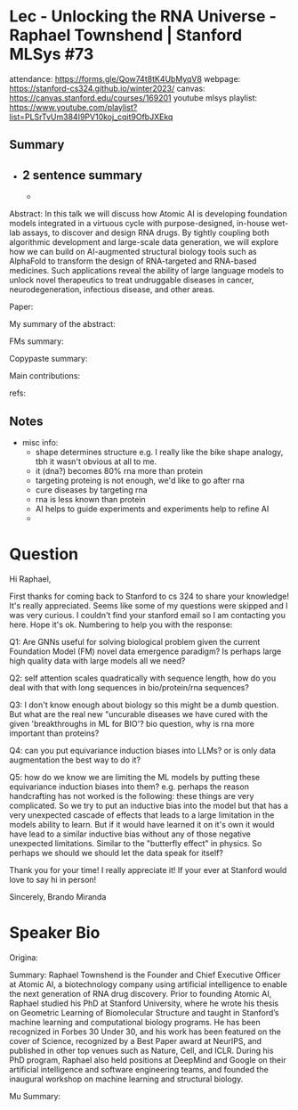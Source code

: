# Lec - Unlocking the RNA Universe - Raphael Townshend | Stanford MLSys #73

attendance: https://forms.gle/Qow74t8tK4UbMyqV8
webpage: https://stanford-cs324.github.io/winter2023/
canvas: https://canvas.stanford.edu/courses/169201
youtube mlsys playlist: https://www.youtube.com/playlist?list=PLSrTvUm384I9PV10koj_cqit9OfbJXEkq


## Summary
- 2 sentence summary
  - 
  - 

Abstract:
In this talk we will discuss how Atomic AI is developing foundation models integrated in a virtuous cycle with purpose-designed, in-house wet-lab assays, to discover and design RNA drugs. By tightly coupling both algorithmic development and large-scale data generation, we will explore how we can build on AI-augmented structural biology tools such as AlphaFold to transform the design of RNA-targeted and RNA-based medicines.  Such applications reveal the ability of large language models to unlock novel therapeutics to treat undruggable diseases in cancer, neurodegeneration, infectious disease, and other areas. 

Paper: 

My summary of the abstract:

FMs summary:

Copypaste summary:

Main contributions:

refs:

## Notes

- misc info:
  - shape determines structure e.g. I really like the bike shape analogy, tbh it wasn't obvious at all to me.
  - it (dna?) becomes 80% rna more than protein
  - targeting proteing is not enough, we'd like to go after rna
  - cure diseases by targeting rna
  - rna is less known than protein
  - AI helps to guide experiments and experiments help to refine AI
  - 

# Question

Hi Raphael,

First thanks for coming back to Stanford to cs 324 to share your knowledge! It's really appreciated. Seems like
some of my questions were skipped and I was very curious. I couldn't find your stanford email so I am contacting you
here. Hope it's ok. Numbering to help you with the response:

Q1: Are GNNs useful for solving biological problem given the current Foundation Model (FM) novel data emergence paradigm? 
Is perhaps large high quality data with large models all we need?

Q2: self attention scales quadratically with sequence length, how do you deal with that with long sequences in bio/protein/rna sequences?

Q3: I don't know enough about biology so this might be a dumb question. 
But what are the real new "uncurable diseases we have cured with the given 'breakthroughs in ML for BIO'? bio question, why is rna more important than proteins?

Q4: can you put equivariance induction biases into LLMs? or is only data augmentation the best way to do it?

Q5: how do we know we are limiting the ML models by putting these equivariance induction biases into them? e.g. perhaps
the reason handcrafting has not worked is the following: these things are very complicated. So we try to put an 
inductive bias into the model but that has a very unexpected cascade of effects that leads to a large limitation in
the models ability to learn. But if it would have learned it on it's own it would have lead to a similar inductive bias
without any of those negative unexpected limitations. Similar to the "butterfly effect" in physics. So perhaps we should
we should let the data speak for itself?


Thank you for your time! I really appreciate it! If your ever at Stanford would love to say hi in person!

Sincerely, Brando Miranda

# Speaker Bio

Origina:

Summary:
Raphael Townshend is the Founder and Chief Executive Officer at Atomic AI, a biotechnology company using artificial intelligence to enable the next generation of RNA drug discovery. Prior to founding Atomic AI, Raphael studied his PhD at Stanford University, where he wrote his thesis on Geometric Learning of Biomolecular Structure and taught in Stanford’s machine learning and computational biology programs. He has been recognized in Forbes 30 Under 30, and his work has been featured on the cover of Science, recognized by a Best Paper award at NeurIPS, and published in other top venues such as Nature, Cell, and ICLR. During his PhD program, Raphael also held positions at DeepMind and Google on their artificial intelligence and software engineering teams, and founded the inaugural workshop on machine learning and structural biology.

Mu Summary: